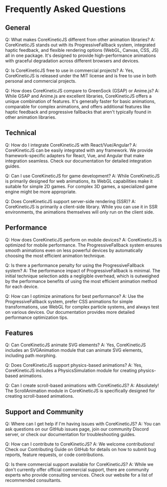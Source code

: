 # Frequently Asked Questions

## General

Q: What makes CoreKineticJS different from other animation libraries?
A: CoreKineticJS stands out with its ProgressiveFallback system, integrated haptic feedback, and flexible rendering options (WebGL, Canvas, CSS, JS) all in one package. It's designed to provide high-performance animations with graceful degradation across different browsers and devices.

Q: Is CoreKineticJS free to use in commercial projects?
A: Yes, CoreKineticJS is released under the MIT license and is free to use in both personal and commercial projects.

Q: How does CoreKineticJS compare to GreenSock (GSAP) or Anime.js?
A: While GSAP and Anime.js are excellent libraries, CoreKineticJS offers a unique combination of features. It's generally faster for basic animations, comparable for complex animations, and offers additional features like haptic feedback and progressive fallbacks that aren't typically found in other animation libraries.

## Technical

Q: How do I integrate CoreKineticJS with React/Vue/Angular?
A: CoreKineticJS can be easily integrated with any framework. We provide framework-specific adapters for React, Vue, and Angular that make integration seamless. Check our documentation for detailed integration guides.

Q: Can I use CoreKineticJS for game development?
A: While CoreKineticJS is primarily designed for web animations, its WebGL capabilities make it suitable for simple 2D games. For complex 3D games, a specialized game engine might be more appropriate.

Q: Does CoreKineticJS support server-side rendering (SSR)?
A: CoreKineticJS is primarily a client-side library. While you can use it in SSR environments, the animations themselves will only run on the client side.

## Performance

Q: How does CoreKineticJS perform on mobile devices?
A: CoreKineticJS is optimized for mobile performance. The ProgressiveFallback system ensures smooth animations even on less powerful devices by automatically choosing the most efficient animation technique.

Q: Is there a performance penalty for using the ProgressiveFallback system?
A: The performance impact of ProgressiveFallback is minimal. The initial technique selection adds a negligible overhead, which is outweighed by the performance benefits of using the most efficient animation method for each device.

Q: How can I optimize animations for best performance?
A: Use the ProgressiveFallback system, prefer CSS animations for simple transformations, use WebGL for complex particle systems, and always test on various devices. Our documentation provides more detailed performance optimization tips.

## Features

Q: Can CoreKineticJS animate SVG elements?
A: Yes, CoreKineticJS includes an SVGAnimation module that can animate SVG elements, including path morphing.

Q: Does CoreKineticJS support physics-based animations?
A: Yes, CoreKineticJS includes a PhysicsSimulation module for creating physics-based animations.

Q: Can I create scroll-based animations with CoreKineticJS?
A: Absolutely! The ScrollAnimation module in CoreKineticJS is specifically designed for creating scroll-based animations.

## Support and Community

Q: Where can I get help if I'm having issues with CoreKineticJS?
A: You can ask questions on our GitHub issues page, join our community Discord server, or check our documentation for troubleshooting guides.

Q: How can I contribute to CoreKineticJS?
A: We welcome contributions! Check our Contributing Guide on GitHub for details on how to submit bug reports, feature requests, or code contributions.

Q: Is there commercial support available for CoreKineticJS?
A: While we don't currently offer official commercial support, there are community experts who provide consulting services. Check our website for a list of recommended consultants.
